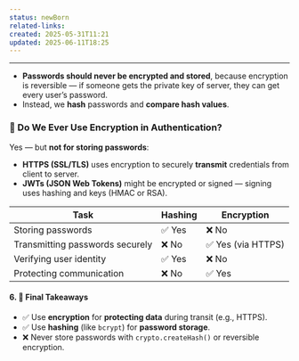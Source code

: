```yaml
---
status: newBorn
related-links: 
created: 2025-05-31T11:21
updated: 2025-06-11T18:25
---
```

---

- **Passwords should never be encrypted and stored**, because encryption is reversible — if someone gets the private key of server, they can get every user’s password.
- Instead, we **hash** passwords and **compare hash values**.

### 🔄 Do We Ever Use Encryption in Authentication?

Yes — but **not for storing passwords**:

- **HTTPS (SSL/TLS)** uses encryption to securely **transmit** credentials from client to server.
- **JWTs (JSON Web Tokens)** might be encrypted or signed — signing uses hashing and keys (HMAC or RSA).


|Task|Hashing|Encryption|
|---|---|---|
|Storing passwords|✅ Yes|❌ No|
|Transmitting passwords securely|❌ No|✅ Yes (via HTTPS)|
|Verifying user identity|✅ Yes|❌ No|
|Protecting communication|❌ No|✅ Yes|

#### 6. 🧠 Final Takeaways

- ✅ Use **encryption** for **protecting data** during transit (e.g., HTTPS).
- ✅ Use **hashing** (like `bcrypt`) for **password storage**.
- ❌ Never store passwords with `crypto.createHash()` or reversible encryption.